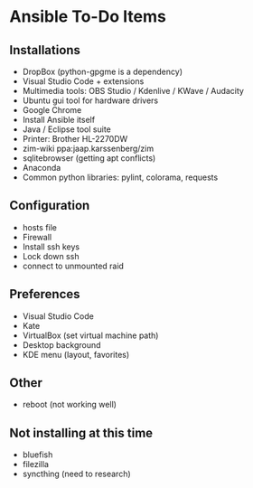 # Ansible To-Do Items

## Installations

* DropBox (python-gpgme is a dependency)
* Visual Studio Code + extensions
* Multimedia tools: OBS Studio / Kdenlive / KWave / Audacity
* Ubuntu gui tool for hardware drivers
* Google Chrome
* Install Ansible itself
* Java / Eclipse tool suite
* Printer: Brother HL-2270DW
* zim-wiki ppa:jaap.karssenberg/zim
* sqlitebrowser (getting apt conflicts)
* Anaconda
* Common python libraries: pylint, colorama, requests

## Configuration

* hosts file
* Firewall
* Install ssh keys
* Lock down ssh
* connect to unmounted raid

## Preferences

* Visual Studio Code
* Kate
* VirtualBox (set virtual machine path)
* Desktop background
* KDE menu (layout, favorites)

## Other

* reboot (not working well)

## Not installing at this time

* bluefish
* filezilla
* syncthing (need to research)
